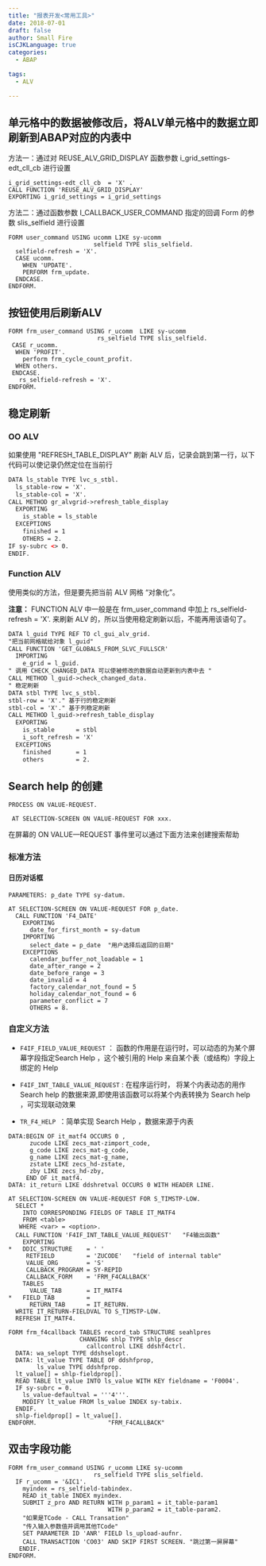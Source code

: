 ```yaml
---
title: "报表开发<常用工具>"
date: 2018-07-01
draft: false
author: Small Fire
isCJKLanguage: true
categories: 
  - ABAP

tags: 
  - ALV

---
```


## 单元格中的数据被修改后，将ALV单元格中的数据立即刷新到ABAP对应的内表中

方法一：通过对 REUSE_ALV_GRID_DISPLAY 函数参数 i_grid_settings-edt_cll_cb 进行设置

```JS
i_grid_settings-edt_cll_cb  = 'X' .
CALL FUNCTION 'REUSE_ALV_GRID_DISPLAY'
EXPORTING i_grid_settings = i_grid_settings
```

方法二：通过函数参数 I_CALLBACK_USER_COMMAND 指定的回调 Form 的参数 slis_selfield 进行设置

```JS
FORM user_command USING ucomm LIKE sy-ucomm
                        selfield TYPE slis_selfield.
  selfield-refresh = 'X'.
  CASE ucomm.
    WHEN 'UPDATE'.
    PERFORM frm_update.
  ENDCASE.
ENDFORM. 
```

## 按钮使用后刷新ALV

```jS
FORM frm_user_command USING r_ucomm  LIKE sy-ucomm
                         rs_selfield TYPE slis_selfield.
 CASE r_ucomm.
  WHEN 'PROFIT'.
    perform frm_cycle_count_profit.
  WHEN others.
 ENDCASE.
   rs_selfield-refresh = 'X'.
ENDFORM.
```

## 稳定刷新

### OO ALV

如果使用 "REFRESH_TABLE_DISPLAY" 刷新 ALV 后，记录会跳到第一行，以下代码可以使记录仍然定位在当前行 

```html
DATA ls_stable TYPE lvc_s_stbl.
  ls_stable-row = 'X'.
  ls_stable-col = 'X'.
CALL METHOD gr_alvgrid->refresh_table_display
  EXPORTING
    is_stable = ls_stable
  EXCEPTIONS
    finished = 1
    OTHERS = 2.
IF sy-subrc <> 0.
ENDIF.
```

### Function ALV

使用类似的方法，但是要先把当前 ALV 网格 “对象化”。

**注意：** FUNCTION ALV 中一般是在 frm_user_command 中加上 rs_selfield-refresh = 'X'. 来刷新 ALV 的，所以当使用稳定刷新以后，不能再用该语句了。

```html
DATA l_guid TYPE REF TO cl_gui_alv_grid.
"把当前网格赋给对象 l_guid"
CALL FUNCTION 'GET_GLOBALS_FROM_SLVC_FULLSCR'
  IMPORTING
    e_grid = l_guid.
" 调用 CHECK_CHANGED_DATA 可以使被修改的数据自动更新到内表中去 "
CALL METHOD l_guid->check_changed_data.
" 稳定刷新
DATA stbl TYPE lvc_s_stbl.
stbl-row = 'X'." 基于行的稳定刷新
stbl-col = 'X'." 基于列稳定刷新
CALL METHOD l_guid->refresh_table_display
  EXPORTING
    is_stable      = stbl
    i_soft_refresh = 'X'
  EXCEPTIONS
    finished       = 1
    others         = 2.
```

## Search help 的创建

`PROCESS ON VALUE-REQUEST.`

` AT SELECTION-SCREEN ON VALUE-REQUEST FOR xxx.`

在屏幕的 ON VALUE—REQUEST 事件里可以通过下面方法来创建搜索帮助

### 标准方法

#### 日历对话框

```ABAP
PARAMETERS: p_date TYPE sy-datum.

AT SELECTION-SCREEN ON VALUE-REQUEST FOR p_date.
  CALL FUNCTION 'F4_DATE'
    EXPORTING
      date_for_first_month = sy-datum
    IMPORTING
      select_date = p_date  "用户选择后返回的日期"
    EXCEPTIONS
      calendar_buffer_not_loadable = 1
      date_after_range = 2
      date_before_range = 3
      date_invalid = 4
      factory_calendar_not_found = 5
      holiday_calendar_not_found = 6
      parameter_conflict = 7
      OTHERS = 8.
```

### 自定义方法

-   `F4IF_FIELD_VALUE_REQUEST` ： 函数的作用是在运行时，可以动态的为某个屏幕字段指定Search Help ，这个被引用的 Help 来自某个表（或结构）字段上绑定的 Help

-  `F4IF_INT_TABLE_VALUE_REQUEST` : 在程序运行时， 将某个内表动态的用作 Search help 的数据来源,即使用该函数可以将某个内表转换为 Search help ，可实现联动效果

- `TR_F4_HELP `：简单实现 Search Help ，数据来源于内表

```ABAP
DATA:BEGIN OF it_matf4 OCCURS 0 ,
      zucode LIKE zecs_mat-zimport_code,
      g_code LIKE zecs_mat-g_code,
      g_name LIKE zecs_mat-g_name,
      zstate LIKE zecs_hd-zstate,
      zby LIKE zecs_hd-zby,
     END OF it_matf4. 
DATA: it_return LIKE ddshretval OCCURS 0 WITH HEADER LINE.

AT SELECTION-SCREEN ON VALUE-REQUEST FOR S_TIMSTP-LOW.
  SELECT *
    INTO CORRESPONDING FIELDS OF TABLE IT_MATF4
    FROM <table>  
   WHERE <var> = <option>.
  CALL FUNCTION 'F4IF_INT_TABLE_VALUE_REQUEST'   "F4输出函数"
    EXPORTING
*   DDIC_STRUCTURE    = ' '
     RETFIELD         = 'ZUCODE'   "field of internal table"
     VALUE_ORG        = 'S'
     CALLBACK_PROGRAM = SY-REPID
     CALLBACK_FORM    = 'FRM_F4CALLBACK'
    TABLES
      VALUE_TAB       = IT_MATF4
*   FIELD_TAB         =
      RETURN_TAB      = IT_RETURN.
  WRITE IT_RETURN-FIELDVAL TO S_TIMSTP-LOW.
  REFRESH IT_MATF4.

FORM frm_f4callback TABLES record_tab STRUCTURE seahlpres
                    CHANGING shlp TYPE shlp_descr
                      callcontrol LIKE ddshf4ctrl.
  DATA: wa_selopt TYPE ddshselopt.
  DATA: lt_value TYPE TABLE OF ddshfprop,
        ls_value TYPE ddshfprop.
  lt_value[] = shlp-fieldprop[].
  READ TABLE lt_value INTO ls_value WITH KEY fieldname = 'F0004'.
  IF sy-subrc = 0.
    ls_value-defaultval = '''4'''.
    MODIFY lt_value FROM ls_value INDEX sy-tabix.
  ENDIF.
  shlp-fieldprop[] = lt_value[].
ENDFORM.                    "FRM_F4CALLBACK"
```

## 双击字段功能

```ABAP
FORM frm_user_command USING r_ucomm LIKE sy-ucomm
                        rs_selfield TYPE slis_selfield.                  
  IF r_ucomm = '&IC1'.
    myindex = rs_selfield-tabindex.
    READ it_table INDEX myindex.
    SUBMIT z_pro AND RETURN WITH p_param1 = it_table-param1
                            WITH p_param2 = it_table-param2.
    "如果是TCode - CALL Transation"
    "传入输入参数值并调用其他TCode"
    SET PARAMETER ID 'ANR' FIELD ls_upload-aufnr.
    CALL TRANSACTION 'CO03' AND SKIP FIRST SCREEN. "跳过第一屏屏幕"
   ENDIF.
ENDFORM.
```

